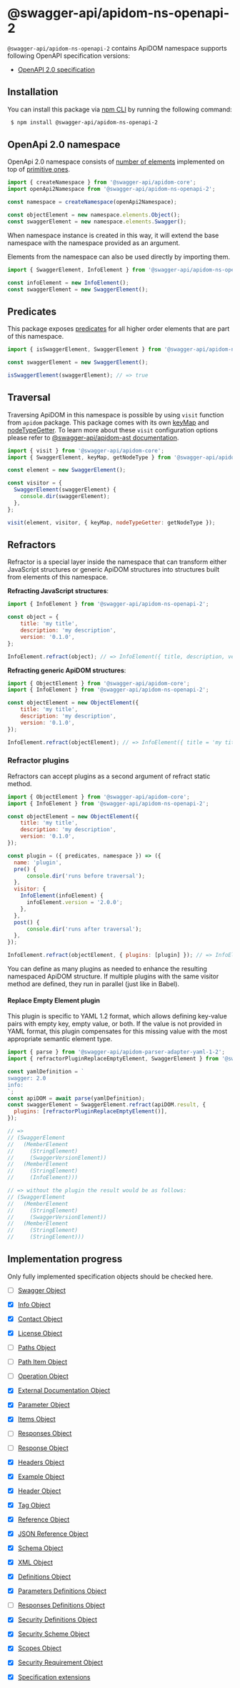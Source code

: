 # @swagger-api/apidom-ns-openapi-2

`@swagger-api/apidom-ns-openapi-2` contains ApiDOM namespace supports following OpenAPI specification versions:

- [OpenAPI 2.0 specification](https://github.com/OAI/OpenAPI-Specification/blob/main/versions/2.0.md)

## Installation

You can install this package via [npm CLI](https://docs.npmjs.com/cli) by running the following command:

```sh
 $ npm install @swagger-api/apidom-ns-openapi-2
```

## OpenApi 2.0 namespace

OpenApi 2.0 namespace consists of [number of elements](https://github.com/swagger-api/apidom/tree/main/packages/apidom-ns-openapi-2/src/elements) implemented on top
of [primitive ones](https://github.com/refractproject/minim/tree/master/lib/primitives).

```js
import { createNamespace } from '@swagger-api/apidom-core';
import openApi2Namespace from '@swagger-api/apidom-ns-openapi-2';

const namespace = createNamespace(openApi2Namespace);

const objectElement = new namespace.elements.Object();
const swaggerElement = new namespace.elements.Swagger();
```

When namespace instance is created in this way, it will extend the base namespace
with the namespace provided as an argument.

Elements from the namespace can also be used directly by importing them.

```js
import { SwaggerElement, InfoElement } from '@swagger-api/apidom-ns-openapi-2';

const infoElement = new InfoElement();
const swaggerElement = new SwaggerElement();
```

## Predicates

This package exposes [predicates](https://github.com/swagger-api/apidom/blob/main/packages/apidom-ns-openapi-2/src/predicates.ts)
for all higher order elements that are part of this namespace.

```js
import { isSwaggerElement, SwaggerElement } from '@swagger-api/apidom-ns-openapi-2';

const swaggerElement = new SwaggerElement();

isSwaggerElement(swaggerElement); // => true
```

## Traversal

Traversing ApiDOM in this namespace is possible by using `visit` function from `apidom` package.
This package comes with its own [keyMap](https://github.com/swagger-api/apidom/blob/main/packages/apidom-ns-openapi-2/src/traversal/visitor.ts#L11) and [nodeTypeGetter](https://github.com/swagger-api/apidom/blob/main/packages/apidom-ns-openapi-2/src/traversal/visitor.ts#L4).
To learn more about these `visit` configuration options please refer to [@swagger-api/apidom-ast documentation](https://github.com/swagger-api/apidom/blob/main/packages/apidom-ast/README.md#visit).

```js
import { visit } from '@swagger-api/apidom-core';
import { SwaggerElement, keyMap, getNodeType } from '@swagger-api/apidom-ns-openapi-2';

const element = new SwaggerElement();

const visitor = {
  SwaggerElement(swaggerElement) {
    console.dir(swaggerElement);
  },
};

visit(element, visitor, { keyMap, nodeTypeGetter: getNodeType });
```

## Refractors

Refractor is a special layer inside the namespace that can transform either JavaScript structures
or generic ApiDOM structures into structures built from elements of this namespace.

**Refracting JavaScript structures**:

```js
import { InfoElement } from '@swagger-api/apidom-ns-openapi-2';

const object = {
    title: 'my title',
    description: 'my description',
    version: '0.1.0',
};

InfoElement.refract(object); // => InfoElement({ title, description, version })
```

**Refracting generic ApiDOM structures**:

```js
import { ObjectElement } from '@swagger-api/apidom-core';
import { InfoElement } from '@swagger-api/apidom-ns-openapi-2';

const objectElement = new ObjectElement({
    title: 'my title',
    description: 'my description',
    version: '0.1.0',
});

InfoElement.refract(objectElement); // => InfoElement({ title = 'my title', description = 'my description', version = '0.1.0' })
```

### Refractor plugins

Refractors can accept plugins as a second argument of refract static method.

```js
import { ObjectElement } from '@swagger-api/apidom-core';
import { InfoElement } from '@swagger-api/apidom-ns-openapi-2';

const objectElement = new ObjectElement({
    title: 'my title',
    description: 'my description',
    version: '0.1.0',
});

const plugin = ({ predicates, namespace }) => ({
  name: 'plugin',
  pre() {
      console.dir('runs before traversal');
  },
  visitor: {
    InfoElement(infoElement) {
      infoElement.version = '2.0.0';
    },
  },
  post() {
      console.dir('runs after traversal');
  },
});

InfoElement.refract(objectElement, { plugins: [plugin] }); // => InfoElement({ title = 'my title', description = 'my description', version = '2.0.0' })
```

You can define as many plugins as needed to enhance the resulting namespaced ApiDOM structure.
If multiple plugins with the same visitor method are defined, they run in parallel (just like in Babel).

#### Replace Empty Element plugin

This plugin is specific to YAML 1.2 format, which allows defining key-value pairs with empty key,
empty value, or both. If the value is not provided in YAML format, this plugin compensates for
this missing value with the most appropriate semantic element type.

```js
import { parse } from '@swagger-api/apidom-parser-adapter-yaml-1-2';
import { refractorPluginReplaceEmptyElement, SwaggerElement } from '@swagger-api/apidom-ns-openapi-2';

const yamlDefinition = `
swagger: 2.0
info:
`;
const apiDOM = await parse(yamlDefinition);
const swaggerElement = SwaggerElement.refract(apiDOM.result, {
  plugins: [refractorPluginReplaceEmptyElement()],
});

// =>
// (SwaggerElement
//   (MemberElement
//     (StringElement)
//     (SwaggerVersionElement))
//   (MemberElement
//     (StringElement)
//     (InfoElement)))

// => without the plugin the result would be as follows:
// (SwaggerElement
//   (MemberElement
//     (StringElement)
//     (SwaggerVersionElement))
//   (MemberElement
//     (StringElement)
//     (StringElement)))
```

## Implementation progress

Only fully implemented specification objects should be checked here.

- [ ] [Swagger Object](https://github.com/OAI/OpenAPI-Specification/blob/main/versions/2.0.md#user-content-swagger-object)
- [x] [Info Object](https://github.com/OAI/OpenAPI-Specification/blob/main/versions/2.0.md#user-content-info-object)
- [x] [Contact Object](https://github.com/OAI/OpenAPI-Specification/blob/main/versions/2.0.md#user-content-contact-object)
- [x] [License Object](https://github.com/OAI/OpenAPI-Specification/blob/main/versions/2.0.md#user-content-license-object)
- [ ] [Paths Object](https://github.com/OAI/OpenAPI-Specification/blob/main/versions/2.0.md#user-content-paths-object)
- [ ] [Path Item Object](https://github.com/OAI/OpenAPI-Specification/blob/main/versions/2.0.md#user-content-path-item-object)
- [ ] [Operation Object](https://github.com/OAI/OpenAPI-Specification/blob/main/versions/2.0.md#user-content-operation-object)
- [x] [External Documentation Object](https://github.com/OAI/OpenAPI-Specification/blob/main/versions/2.0.md#user-content-external-documentation-object)
- [x] [Parameter Object](https://github.com/OAI/OpenAPI-Specification/blob/main/versions/2.0.md#user-content-parameter-object)
- [x] [Items Object](https://github.com/OAI/OpenAPI-Specification/blob/main/versions/2.0.md#user-content-items-object)
- [ ] [Responses Object](https://github.com/OAI/OpenAPI-Specification/blob/main/versions/2.0.md#user-content-responses-object)
- [ ] [Response Object](https://github.com/OAI/OpenAPI-Specification/blob/main/versions/2.0.md#user-content-response-object)
- [x] [Headers Object](https://github.com/OAI/OpenAPI-Specification/blob/main/versions/2.0.md#user-content-headers-object)
- [x] [Example Object](https://github.com/OAI/OpenAPI-Specification/blob/main/versions/2.0.md#user-content-example-object)
- [x] [Header Object](https://github.com/OAI/OpenAPI-Specification/blob/main/versions/2.0.md#user-content-header-object)
- [x] [Tag Object](https://github.com/OAI/OpenAPI-Specification/blob/main/versions/2.0.md#user-content-tag-object)
- [x] [Reference Object](https://github.com/OAI/OpenAPI-Specification/blob/main/versions/2.0.md#user-content-reference-object)
- [x] [JSON Reference Object](https://datatracker.ietf.org/doc/html/draft-pbryan-zyp-json-ref-02)
- [x] [Schema Object](https://github.com/OAI/OpenAPI-Specification/blob/main/versions/2.0.md#user-content-schema-object)
- [x] [XML Object](https://github.com/OAI/OpenAPI-Specification/blob/main/versions/2.0.md#user-content-xml-object)
- [x] [Definitions Object](https://github.com/OAI/OpenAPI-Specification/blob/main/versions/2.0.md#user-content-definitions-object)
- [x] [Parameters Definitions Object](https://github.com/OAI/OpenAPI-Specification/blob/main/versions/2.0.md#user-content-paramters-definitions-object)
- [ ] [Responses Definitions Object](https://github.com/OAI/OpenAPI-Specification/blob/main/versions/2.0.md#user-content-responses-definitions-object)
- [x] [Security Definitions Object](https://github.com/OAI/OpenAPI-Specification/blob/main/versions/2.0.md#user-content-security-definitions-object)
- [x] [Security Scheme Object](https://github.com/OAI/OpenAPI-Specification/blob/main/versions/2.0.md#user-content-security-scheme-object)
- [x] [Scopes Object](https://github.com/OAI/OpenAPI-Specification/blob/main/versions/2.0.md#user-content-scopes-object)
- [x] [Security Requirement Object](https://github.com/OAI/OpenAPI-Specification/blob/main/versions/2.0.md#user-content-security-requirement-object)
- [x] [Specification extensions](https://github.com/OAI/OpenAPI-Specification/blob/main/versions/2.0.md#user-content-specification-extensions)

